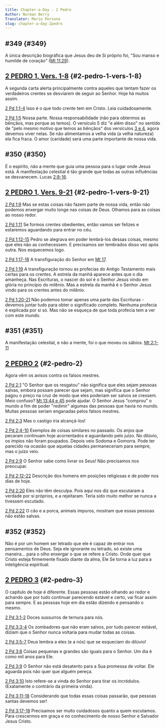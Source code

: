```yaml
---
title: Chapter-a-Day - 2 Pedro
Author: Norman Berry
Translator: Mario Persona
slug: chapter-a-day-2pedro
---
```


## #349 {#349}

A única descrição biográfica que Jesus deu de Si próprio foi, &quot;Sou manso e humilde de coração&quot; ([Mt 11:29](http://mysword.info/b?r=Mat_11:29)).

## [2 PEDRO 1, Vers. 1-8](http://mysword.info/b?r=2Pe_1:1-8) {#2-pedro-1-vers-1-8}

A segunda carta alerta principalmente contra aqueles que tentam fazer os verdadeiros crentes se desviarem de seguir ao Senhor. Hoje há muitos assim.

[2 Pd 1:1-4](http://mysword.info/b?r=2Pe_1:1-4) Isso é o que todo crente tem em Cristo. Leia cuidadosamente.

[2 Pd 1:5](http://mysword.info/b?r=2Pe_1:5) Nossa parte. Nossa responsabilidade (não para obtermos as bênçãos, mas porque as temos). O versículo 5 diz &quot;e além disso&quot; no sentido de &quot;pelo mesmo motivo que temos as bênçãos&quot; dos versículos [3 e 4](http://mysword.info/b?r=2Pe_1:3,4), agora devemos viver nelas. Se não alimentamos a velha vida (a velha natureza) ela fica fraca. O amor (caridade) será uma parte importante de nossa vida.

## #350 {#350}

É o espírito, não a mente que guia uma pessoa para o lugar onde Jesus está. A manifestação celestial é tão grande que todas as outras influências se desvanecem. Lucas [2:8-16](http://mysword.info/b?r=Luk_2:8-16).

## [2 PEDRO 1, Vers. 9-21](http://mysword.info/b?r=2Pe_1:9-21) {#2-pedro-1-vers-9-21}

[2 Pd 1:9](http://mysword.info/b?r=2Pe_1:9) Mas se estas coisas não fazem parte de nossa vida, então não podemos enxergar muito longe nas coisas de Deus. Olhamos para as coisas ao nosso redor.

[2 Pd 1:11](http://mysword.info/b?r=2Pe_1:11) Se formos crentes obedientes, então vamos ser felizes e estaremos aguardando para entrar no céu.

[2 Pd 1:12-15](http://mysword.info/b?r=2Pe_1:12-15) Pedro se alegrava em poder lembrá-los dessas coisas, mesmo que eles não as conhecessem. E precisamos ser lembrados disso vez após outra. Nos esquecemos logo.

[2 Pd 1:17-18](http://mysword.info/b?r=2Pe_1:17-18) A transfiguração do Senhor em [Mt 17](http://mysword.info/b?r=Mat_17).

[2 Pd 1:19](http://mysword.info/b?r=2Pe_1:19) A transfiguração tornou as profecias do Antigo Testamento mais certas para os crentes. A estrela da manhã aparece antes que o dia amanheça. Nas Escrituras, o nascer do sol é o Senhor Jesus vindo em glória no princípio do milênio. Mas a estrela da manhã é o Senhor Jesus vindo para os crentes antes do milênio.

[2 Pd 1:20-21](http://mysword.info/b?r=2Pe_1:20-21) Não podemos tomar apenas uma parte das Escrituras - devemos juntar tudo para obter o significado completo. Nenhuma profecia é explicada por si só. Mas não se esqueça de que toda profecia tem a ver com este mundo.

## #351 {#351}

A manifestação celestial, e não a mente, foi o que moveu os sábios. [Mt 2:1-11](http://mysword.info/b?r=Mat_2:1-11)

## [2 PEDRO 2](http://mysword.info/b?r=2Pe_2) {#2-pedro-2}

Agora vêm os avisos contra os falsos mestres.

[2 Pd 2:1](http://mysword.info/b?r=2Pe_2:1) &quot;O Senhor que os resgatou&quot; não significa que eles sejam pessoas salvas, embora possam parecer que sejam, mas significa que o Senhor pagou o preço na cruz de modo que eles poderiam ser salvos se cressem. Meio confuso? [Mt 13:44 e 45](http://mysword.info/b?r=Mat_13:44,45) pode ajudar. O Senhor Jesus &quot;comprou&quot; o mundo a fim de poder &quot;redimir&quot; algumas das pessoas que havia no mundo. Muitas pessoas seriam enganadas pelos falsos mestres.

[2 Pd 2:3](http://mysword.info/b?r=2Pe_2:3) Mas o castigo iria alcançá-los!

[2 Pd 2:4-10](http://mysword.info/b?r=2Pe_2:4-10) Exemplos de coisas similares no passado. Os anjos que pecaram continuam hoje acorrentados e aguardando pelo juízo. No dilúvio, os ímpios não foram poupados. Depois veio Sodoma e Gomorra. Pode ter parecido na ocasião que aquelas cidades permaneceriam para sempre, mas o juízo veio.

[2 Pd 2:9](http://mysword.info/b?r=2Pe_2:9) O Senhor sabe como livrar os Seus! Não precisamos nos preocupar.

[2 Pd 2:12-22](http://mysword.info/b?r=2Pe_2:12-22) Descrição dos homens em posições religiosas e de poder nos dias de hoje.

[2 Pd 2:20](http://mysword.info/b?r=2Pe_2:20) Eles não têm desculpa. Pois aqui nos diz que escutaram a verdade por si próprios, e a rejeitaram. Teria sido muito melhor se nunca a tivessem escutado.

[2 Pd 2:22](http://mysword.info/b?r=2Pe_2:22) O cão e a porca, animais impuros, mostram que essas pessoas não estão salvas.

## #352 {#352}

Não é por um homem ser letrado que ele é capaz de entrar nos pensamentos de Deus. Seja ele ignorante ou letrado, só existe uma maneira... para o olho enxergar o que se refere a Cristo. Onde quer que Cristo esteja firmemente fixado diante da alma, Ele Se torna a luz para a inteligência espiritual.

## [2 PEDRO 3](http://mysword.info/b?r=2Pe_3) {#2-pedro-3}

O capítulo de hoje é diferente. Essas pessoas estão olhando ao redor e achando que por tudo continuar parecendo estável e certo, vai ficar assim para sempre. E as pessoas hoje em dia estão dizendo e pensando o mesmo.

[2 Pd 3:1-2](http://mysword.info/b?r=2Pe_3:1-2) Doces sussurros de ternura para nós.

[2 Pd 3:3-4](http://mysword.info/b?r=2Pe_3:3-4) Os zombadores que não eram salvos, por tudo parecer estável, diziam que o Senhor nunca voltaria para mudar todas as coisas.

[2 Pd 3:5-7](http://mysword.info/b?r=2Pe_3:5-7) Deus lembra a eles (e a nós) que se esqueciam do dilúvio!

[2 Pd 3:8](http://mysword.info/b?r=2Pe_3:8) Coisas pequenas e grandes são iguais para o Senhor. Um dia é como mil anos para Ele.

[2 Pd 3:9](http://mysword.info/b?r=2Pe_3:9) O Senhor não está desatento para a Sua promessa de voltar. Ele aguarda pois não quer que alguém pereça.

[2 Pd 3:10](http://mysword.info/b?r=2Pe_3:10) Isto refere-se a vinda do Senhor para tirar os incrédulos. (Exatamente o contrário da primeira vinda).

[2 Pd 3:11-18](http://mysword.info/b?r=2Pe_3:11-18) Considerando que todas essas coisas passarão, que pessoas santas devemos ser!

[2 Pd 3:17-18](http://mysword.info/b?r=2Pe_3:17-18) Precisamos ser muito cuidadosos quanto a quem escutamos. Para crescermos em graça e no conhecimento de nosso Senhor e Salvador Jesus Cristo.